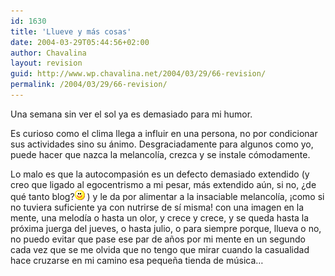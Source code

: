 ```yaml
---
id: 1630
title: 'Llueve y más cosas'
date: 2004-03-29T05:44:56+02:00
author: Chavalina
layout: revision
guid: http://www.wp.chavalina.net/2004/03/29/66-revision/
permalink: /2004/03/29/66-revision/
---
```

Una semana sin ver el sol ya es demasiado para mi humor.

Es curioso como el clima llega a influir en una persona, no por condicionar sus actividades sino su ánimo. Desgraciadamente para algunos como yo, puede hacer que nazca la melancolía, crezca y se instale cómodamente.

Lo malo es que la autocompasión es un defecto demasiado extendido (y creo que ligado al egocentrismo a mi pesar, más extendido aún, si no, &iquest;de qué tanto blog?![emo](/imagenes/emoticonos/sonrisa.gif) ) y le da por alimentar a la insaciable melancolía, &iexcl;como si no tuviera suficiente ya con nutrirse de sí misma! con una imagen en la mente, una melodía o hasta un olor, y crece y crece, y se queda hasta la próxima juerga del jueves, o hasta julio, o para siempre porque, llueva o no, no puedo evitar que pase ese par de a&ntilde;os por mi mente en un segundo cada vez que se me olvida que no tengo que mirar cuando la casualidad hace cruzarse en mi camino esa peque&ntilde;a tienda de música…